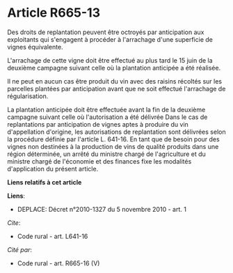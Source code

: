# Article R665-13

Des droits de replantation peuvent être octroyés par anticipation aux exploitants qui s'engagent à procéder à l'arrachage
d'une superficie de vignes équivalente.

L'arrachage de cette vigne doit être effectué au plus tard le 15 juin de la deuxième campagne suivant celle où la plantation
anticipée a été réalisée. 

Il ne peut en aucun cas être produit du vin avec des raisins récoltés sur les parcelles plantées par anticipation avant que
ne soit effectué l'arrachage de régularisation. 

La plantation anticipée doit être effectuée avant la fin de la deuxième campagne suivant celle où l'autorisation a été
délivrée Dans le cas de replantations par anticipation de vignes aptes à produire du vin d'appellation d'origine, les
autorisations de replantation sont délivrées selon la procédure définie par l'article L. 641-16. En tant que de besoin pour
des vignes non destinées à la production de vins de qualité produits dans une région déterminée, un arrêté du ministre chargé
de l'agriculture et du ministre chargé de l'économie et des finances fixe les modalités d'application du présent article.

**Liens relatifs à cet article**

**Liens**:

  - DEPLACE: Décret n°2010-1327 du 5 novembre 2010 - art. 1

_Cite_:

  - Code rural - art. L641-16

_Cité par_:

  - Code rural - art. R665-16 (V)
